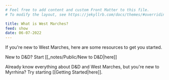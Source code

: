 ```yaml
---
# Feel free to add content and custom Front Matter to this file.
# To modify the layout, see https://jekyllrb.com/docs/themes/#overriding-theme-defaults

title: What is West Marches?
feed: show
date: 06-07-2022
---
```


If you're new to West Marches, here are some resources to get you started.

New to D&D? Start [[_notes/Public/New to D&D|here]]

Already know everything about D&D and West Marches, but you're new to Myrrhina? Try starting [[Getting Started|here]].